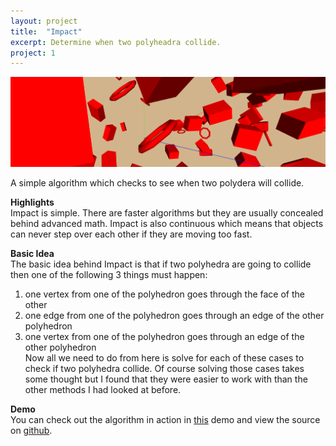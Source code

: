```yaml
---
layout: project
title:  "Impact"
excerpt: Determine when two polyheadra collide.
project: 1
---
```


<p align="center">
	<img src="/impact-screen.png"> 
</p>

A simple algorithm which checks to see when two polydera will collide.

**Highlights**  
Impact is simple. There are faster algorithms but they are usually concealed behind advanced math. Impact is also continuous which means that objects can never step over each other if they are moving too fast.  

**Basic Idea**  
The basic idea behind Impact is that if two polyhedra are going to collide then one of the following 3 things must happen:  
1) one vertex from one of the polyhedron goes through the face of the other  
2) one edge from one of the polyhedron goes through an edge of the other polyhedron  
3) one vertex from one of the polyhedron goes through an edge of the other polyhedron  
Now all we need to do from here is solve for each of these cases to check if two polyhedra collide. Of course solving those cases takes some thought but I found that they were easier to work with than the other methods I had looked at before.

**Demo**  
You can check out the algorithm in action in [this](https://mr4k.github.io/Impact/) demo and view the source on [github](https://github.com/Mr4k/Impact).
